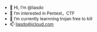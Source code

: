 - 👋 Hi, I’m @liasdo
- 👀 I’m interested in Pentest，CTF
- 🌱 I’m currently learnning trojan free to kill 
- 📫 liasdo@icloud.com

<!---
liasdo/liasdo is a ✨ special ✨ repository because its `README.md` (this file) appears on your GitHub profile.
You can click the Preview link to take a look at your changes.
--->
